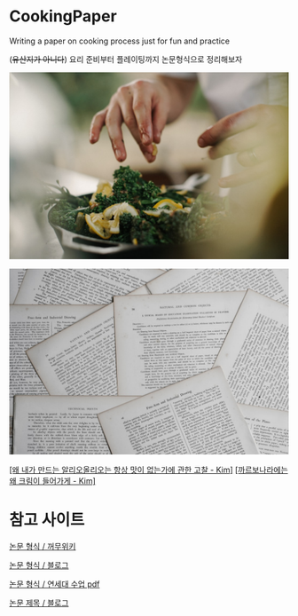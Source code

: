 # CookingPaper
Writing a paper on cooking process just for fun and practice  

(~~유산지가 아니다~~) 요리 준비부터 플레이팅까지 논문형식으로 정리해보자  

![image](main1.jpg)

![image](main2.jpg)



[[왜 내가 만드는 알리오올리오는 항상 맛이 없는가에 관한 고찰 - Kim]](papers/aglio_e_olio)
[[까르보나라에는 왜 크림이 들어가게  - Kim]](papers/aglio_e_olio)

# 참고 사이트

[논문 형식 / 꺼무위키](https://namu.wiki/w/논문/형식)

[논문 형식 / 블로그](https://m.blog.naver.com/PostView.nhn?blogId=moses3650&logNo=221197908820&proxyReferer=https%3A%2F%2Fwww.google.com%2F)  

[논문 형식 / 연세대 수업 pdf](http://cs.yonsei.ac.kr/capstone/wp-content/uploads/2016/03/논문작성법통합수업.pdf)  

[논문 제목 / 블로그](https://m.post.naver.com/viewer/postView.nhn?volumeNo=16777548&memberNo=11881892)
